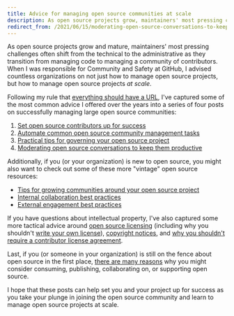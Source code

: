 ```yaml
---
title: Advice for managing open source communities at scale
description: As open source projects grow, maintainers' most pressing challenges often shift from the technical to the administrative as they transition from managing code to managing a community of contributors. 
redirect_from: /2021/06/15/moderating-open-source-conversations-to-keep-them-productive/
---
```


As open source projects grow and mature, maintainers' most pressing challenges often shift from the technical to the administrative as they transition from managing code to managing a community of contributors. When I was responsible for Community and Safety at GitHub, I advised countless organizations on not just how to manage open source projects, but how to manage open source projects *at scale*. 

Following my rule that [everything should have a URL](https://ben.balter.com/2015/11/12/why-urls/), I've captured some of the most common advice I offered over the years into a series of four posts on successfully managing large open source communities:

1. [Set open source contributors up for success](https://ben.balter.com/2020/05/15/set-open-source-contributors-up-for-success/)
2. [Automate common open source community management tasks](https://ben.balter.com/2020/08/10/automate-common-open-source-community-management-tasks/)
3. [Practical tips for governing your open source project](https://ben.balter.com/2021/06/14/open-source-governance/)
4. [Moderating open source conversations to keep them productive](https://ben.balter.com/2021/06/15/moderating-open-source-conversations-to-keep-them-productive/)

Additionally, if you (or your organization) is new to open source, you might also want to check out some of these more "vintage" open source resources:

* [Tips for growing communities around your open source project](https://ben.balter.com/2017/11/10/twelve-tips-for-growing-communities-around-your-open-source-project/)
* [Internal collaboration best practices](https://ben.balter.com/2015/03/08/open-source-best-practices-internal-collaboration/)
* [External engagement best practices](https://ben.balter.com/2015/03/17/open-source-best-practices-external-engagement/)

If you have questions about intellectual property, I've also captured some more tactical advice around [open source licensing](https://ben.balter.com/2017/11/28/everything-an-open-source-maintainer-might-need-to-know-about-open-source-licensing/) (including why you shouldn't [write your own license](https://ben.balter.com/2016/08/01/why-you-shouldnt-write-your-own-open-source-license/)), 
[copyright notices](https://ben.balter.com/2015/06/03/copyright-notices-for-websites-and-open-source-projects/), and [why you shouldn't require a contributor license agreement](https://ben.balter.com/2018/01/02/why-you-probably-shouldnt-add-a-cla-to-your-open-source-project/).

Last, if you (or someone in your organization) is still on the fence about open source in the first place, [there are many reasons](https://ben.balter.com/2015/11/23/why-open-source/) why you might consider consuming, publishing, collaborating on, or supporting open source. 

I hope that these posts can help set you and your project up for success as you take your plunge in joining the open source community and learn to manage open source projects at scale.